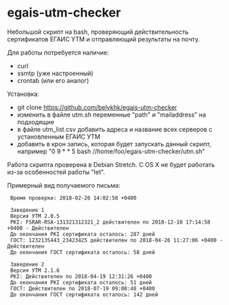 # egais-utm-checker
Небольшой скрипт на bash, проверяющий действительность сертификатов ЕГАИС УТМ и отправляющий результаты на почту.

Для работы потребуется наличие:
 - curl
 - ssmtp (уже настроенный)
 - crontab (или его аналог)

Установка:
 - git clone https://github.com/belykhk/egais-utm-checker
 - изменить в файле utm.sh переменные "path" и "mailaddress" на подходящие
 - в файле utm_list.csv добавить адреса и название всех серверов с установленным ЕГАИС УТМ
 - добавить в крон запись, которая будет запускать данный скрипт, например "0 9 * * 5 bash //home/foo/egais-utm-checker/utm.sh"

Работа скрипта проверена в Debian Stretch. С OS X не будет работать из-за особенностей работы "let".

Примерный вид получаемого письма:
```
 Время проверки: 2018-02-26 14:02:58 +0400

 Заведение 1
 Версия УТМ 2.0.5
 PKI: FSRAR-RSA-131321312321_2 действителен по 2018-12-10 17:14:58 +0400 - Действителен
 До окончания PKI сертификата осталось: 287 дней
 ГОСТ: 1232135443_23423425 действителен по 2018-04-26 11:27:06 +0400 - Действителен
 До окончания ГОСТ сертификата осталось: 58 дней

 Заведение 2
 Версия УТМ 2.1.6
 PKI: Действителен по 2018-04-19 12:31:26 +0400
 До окончания PKI сертификата осталось: 51 дней
 ГОСТ: Действителен по 2018-07-19 09:08:48 +0400
 До окончания ГОСТ сертификата осталось: 142 дней
```
